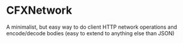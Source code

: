 # CFXNetwork
A minimalist, but easy way to do client HTTP network operations and encode/decode bodies (easy to extend to anything else than JSON)

